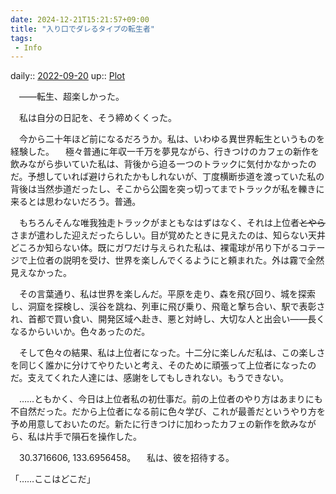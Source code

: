```yaml
---
date: 2024-12-21T15:21:57+09:00
title: "入り口でダレるタイプの転生者"
tags:
 - Info
---
```


daily:: [2022-09-20](Daily_Note/2022-09-20.md)
up:: [Plot](Bar/Novel/Chaos/Plot.md)

　――転生、超楽しかった。

　私は自分の日記を、そう締めくくった。


　今から二十年ほど前になるだろうか。私は、いわゆる異世界転生というものを経験した。
　極々普通に年収一千万を夢見ながら、行きつけのカフェの新作を飲みながら歩いていた私は、背後から迫る一つのトラックに気付かなかったのだ。予想していれば避けられたかもしれないが、丁度横断歩道を渡っていた私の背後は当然歩道だったし、そこから公園を突っ切ってまでトラックが私を轢きに来るとは思わないだろう。普通。

　もちろんそんな唯我独走トラックがまともなはずはなく、それは上位者~~とやら~~さまが遣わした迎えだったらしい。目が覚めたときに見えたのは、知らない天井どころか知らない体。既にガワだけ与えられた私は、裸電球が吊り下がるコテージで上位者の説明を受け、世界を楽しんでくるようにと頼まれた。外は霧で全然見えなかった。


　その言葉通り、私は世界を楽しんだ。平原を走り、森を飛び回り、城を探索し、洞窟を探検し、渓谷を跳ね、列車に飛び乗り、飛竜と撃ち合い、駅で表彰され、首都で買い食い、開発区域へ赴き、悪と対峙し、大切な人と出会い――長くなるからいいか。色々あったのだ。

　そして色々の結果、私は上位者になった。十二分に楽しんだ私は、この楽しさを同じく誰かに分けてやりたいと考え、そのために頑張って上位者になったのだ。支えてくれた人達には、感謝をしてもしきれない。もうできない。

　……ともかく、今日は上位者私の初仕事だ。前の上位者のやり方はあまりにも不自然だった。だから上位者になる前に色々学び、これが最善だというやり方を予め用意しておいたのだ。新たに行きつけに加わったカフェの新作を飲みながら、私は片手で隕石を操作した。


　30.3716606, 133.6956458。
　私は、彼を招待する。




「……ここはどこだ」
